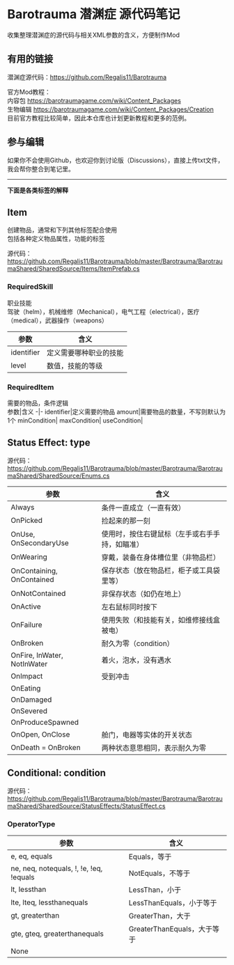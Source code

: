 # Barotrauma 潜渊症 源代码笔记
收集整理潜渊症的源代码与相关XML参数的含义，方便制作Mod

## 有用的链接
潜渊症源代码：https://github.com/Regalis11/Barotrauma  

官方Mod教程：  
内容包 https://barotraumagame.com/wiki/Content_Packages  
生物编辑 https://barotraumagame.com/wiki/Content_Packages/Creation  
目前官方教程比较简单，因此本仓库也计划更新教程和更多的范例。

## 参与编辑
如果你不会使用Github，也欢迎你到讨论版（Discussions），直接上传txt文件，我会帮你整合到笔记里。  

---

**下面是各类标签的解释**
## Item
创建物品，通常和下列其他标签配合使用  
包括各种定义物品属性，功能的标签  

源代码：https://github.com/Regalis11/Barotrauma/blob/master/Barotrauma/BarotraumaShared/SharedSource/Items/ItemPrefab.cs

### RequiredSkill
职业技能  
驾驶（helm），机械维修（Mechanical），电气工程（electrical），医疗（medical），武器操作（weapons）  

参数|含义  
-|-  
identifier|定义需要哪种职业的技能  
level|数值，技能的等级  

### RequiredItem
需要的物品，条件逻辑  
参数|含义
-|-
identifier|定义需要的物品
amount|需要物品的数量，不写则默认为1个
minCondition|
maxCondition|
useCondition|

## Status Effect: type
源代码：https://github.com/Regalis11/Barotrauma/blob/master/Barotrauma/BarotraumaShared/SharedSource/Enums.cs

参数|含义  
-|-  
Always|条件一直成立（一直有效）  
OnPicked|捡起来的那一刻  
OnUse, OnSecondaryUse|使用时，按住右键鼠标（左手或右手手持，如瞄准）  
OnWearing|穿戴，装备在身体槽位里（非物品栏）  
OnContaining, OnContained|保存状态（放在物品栏，柜子或工具袋里等）  
OnNotContained|非保存状态（如仍在地上）  
OnActive|左右鼠标同时按下  
OnFailure|使用失败（和技能有关，如维修接线盒被电）  
OnBroken|耐久为零（condition）
OnFire, InWater, NotInWater|着火，泡水，没有遇水  
OnImpact|受到冲击  
OnEating|
OnDamaged| 
OnSevered|
OnProduceSpawned|
OnOpen, OnClose|舱门，电器等实体的开关状态
OnDeath = OnBroken|两种状态意思相同，表示耐久为零

## Conditional: condition  
源代码：https://github.com/Regalis11/Barotrauma/blob/master/Barotrauma/BarotraumaShared/SharedSource/StatusEffects/StatusEffect.cs

### OperatorType
参数|含义  
-|-  
e, eq, equals|Equals，等于  
ne, neq, notequals, !, !e, !eq, !equals|NotEquals，不等于  
lt, lessthan|LessThan，小于
lte, lteq, lessthanequals|LessThanEquals，小于等于
gt, greaterthan|GreaterThan，大于
gte, gteq, greaterthanequals|GreaterThanEquals，大于等于
|None
